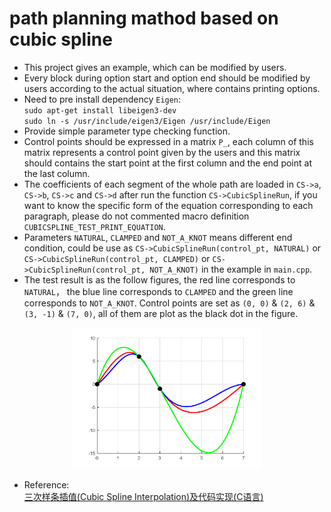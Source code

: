 # path planning mathod based on cubic spline
* This project gives an example, which can be modified by users.    
* Every block during option start and option end should be modified by users according to the actual situation, where contains printing options.   
* Need to pre install dependency `Eigen`:    
  `sudo apt-get install libeigen3-dev`      
  `sudo ln -s /usr/include/eigen3/Eigen /usr/include/Eigen`    
* Provide simple parameter type checking function.      
* Control points should be expressed in a matrix `P_`, each column of this matrix represents a control point given by the users and this matrix should contains the start point at the first column and the end point at the last column.     
* The coefficients of each segment of the whole path are loaded in `CS->a`, `CS->b`, `CS->c` and `CS->d` after run the function `CS->CubicSplineRun`, if you want to know the specific form of the equation corresponding to each paragraph, please do not commented macro definition `CUBICSPLINE_TEST_PRINT_EQUATION`.
* Parameters `NATURAL`, `CLAMPED` and `NOT_A_KNOT` means different end condition, could be use as `CS->CubicSplineRun(control_pt, NATURAL)` or `CS->CubicSplineRun(control_pt, CLAMPED)` or `CS->CubicSplineRun(control_pt, NOT_A_KNOT)` in the example in `main.cpp`.     
* The test result is as the follow figures, the red line corresponds to `NATURAL`， the blue line corresponds to `CLAMPED` and the green line corresponds to `NOT_A_KNOT`. Control points are set as `(0, 0)` & `(2, 6)` & `(3, -1)` & `(7, 0)`, all of them are plot as the black dot in the figure.      

<div align=center>
  <img src="result.png" width=60%>
</div>

* Reference:    
 [三次样条插值(Cubic Spline Interpolation)及代码实现(C语言)](https://www.cnblogs.com/xpvincent/archive/2013/01/26/2878092.html)      
